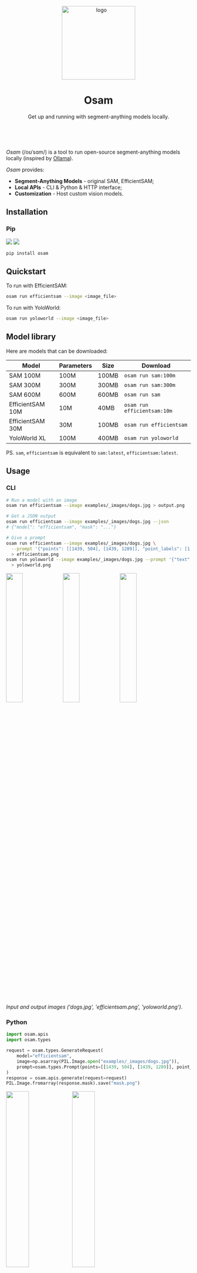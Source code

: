 <div align="center">
  <img alt="logo" height="200px" src="https://github.com/wkentaro/osam/raw/main/.readme/icon.png" >
  <h1>Osam</h1>
  <p>
    Get up and running with segment-anything models locally.
  </p>
  <br>
  <br>
  <br>
</div>

*Osam* (/oʊˈsɑm/) is a tool to run open-source segment-anything models locally
(inspired by [Ollama](https://github.com/ollama/ollama)).

*Osam* provides:

- **Segment-Anything Models** - original SAM, EfficientSAM;
- **Local APIs** - CLI & Python & HTTP interface;
- **Customization** - Host custom vision models.


## Installation

### Pip

<a href="https://pypi.org/project/osam"><img src="https://img.shields.io/pypi/pyversions/osam.svg"></a>
<a href="https://pypi.python.org/pypi/osam"><img src="https://img.shields.io/pypi/v/osam.svg"></a>

```bash
pip install osam
```

## Quickstart

To run with EfficientSAM:

```bash
osam run efficientsam --image <image_file>
```

To run with YoloWorld:

```bash
osam run yoloworld --image <image_file>
```

## Model library

Here are models that can be downloaded:

| Model             | Parameters | Size  | Download                     |
|-------------------|------------|-------|------------------------------|
| SAM 100M          | 100M       | 100MB | `osam run sam:100m`           |
| SAM 300M          | 300M       | 300MB | `osam run sam:300m`          |
| SAM 600M          | 600M       | 600MB | `osam run sam`               |
| EfficientSAM 10M  | 10M        | 40MB  | `osam run efficientsam:10m`  |
| EfficientSAM 30M  | 30M        | 100MB | `osam run efficientsam`      |
| YoloWorld XL      | 100M       | 400MB | `osam run yoloworld`         |

PS. `sam`, `efficientsam` is equivalent to `sam:latest`, `efficientsam:latest`.

## Usage

### CLI

```bash
# Run a model with an image
osam run efficientsam --image examples/_images/dogs.jpg > output.png

# Get a JSON output
osam run efficientsam --image examples/_images/dogs.jpg --json
# {"model": "efficientsam", "mask": "..."}

# Give a prompt
osam run efficientsam --image examples/_images/dogs.jpg \
  --prompt '{"points": [[1439, 504], [1439, 1289]], "point_labels": [1, 1]}' \
  > efficientsam.png
osam run yoloworld --image examples/_images/dogs.jpg --prompt '{"text": ["dog"]}' \
  > yoloworld.png
```

<img src="https://github.com/wkentaro/osam/raw/main/examples/_images/dogs.jpg" width="30%"> <img src="https://github.com/wkentaro/osam/raw/main/.readme/dogs_efficientsam.png" width="30%"> <img src="https://github.com/wkentaro/osam/raw/main/.readme/dogs_yoloworld.png" width="30%">  
<i>Input and output images ('dogs.jpg', 'efficientsam.png', 'yoloworld.png').</i>

### Python

```python
import osam.apis
import osam.types

request = osam.types.GenerateRequest(
    model="efficientsam",
    image=np.asarray(PIL.Image.open("examples/_images/dogs.jpg")),
    prompt=osam.types.Prompt(points=[[1439, 504], [1439, 1289]], point_labels=[1, 1]),
)
response = osam.apis.generate(request=request)
PIL.Image.fromarray(response.mask).save("mask.png")
```
<img src="https://github.com/wkentaro/osam/raw/main/examples/_images/dogs.jpg" width="35%"> <img src="https://github.com/wkentaro/osam/raw/main/.readme/dogs_efficientsam_mask.png" width="35%">  
<i>Input and output images ('dogs.jpg', 'mask.png').</i>

### HTTP

```bash
# Get up the server
osam serve

# POST request
curl 127.0.0.1:11368/api/generate -X POST \
  -H "Content-Type: application/json" \
  -d "{\"model\": \"efficientsam\", \"image\": \"$(cat examples/_images/dogs.jpg | base64)\"}" \
  | jq -r .mask | base64 --decode > mask.png
```
